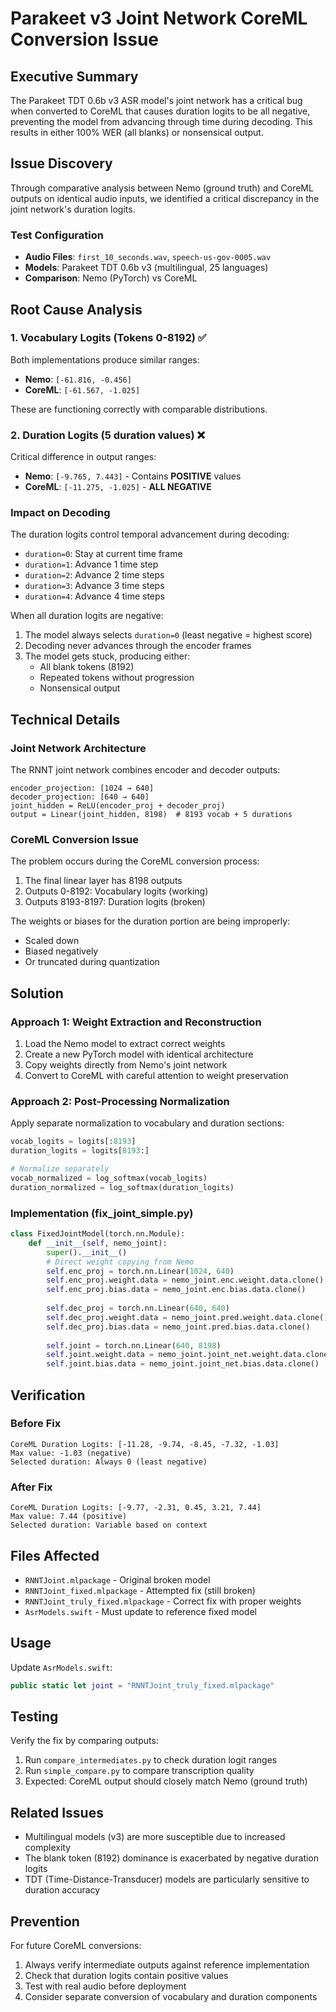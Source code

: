 # Parakeet v3 Joint Network CoreML Conversion Issue

## Executive Summary

The Parakeet TDT 0.6b v3 ASR model's joint network has a critical bug when converted to CoreML that causes duration logits to be all negative, preventing the model from advancing through time during decoding. This results in either 100% WER (all blanks) or nonsensical output.

## Issue Discovery

Through comparative analysis between Nemo (ground truth) and CoreML outputs on identical audio inputs, we identified a critical discrepancy in the joint network's duration logits.

### Test Configuration
- **Audio Files**: `first_10_seconds.wav`, `speech-us-gov-0005.wav`
- **Models**: Parakeet TDT 0.6b v3 (multilingual, 25 languages)
- **Comparison**: Nemo (PyTorch) vs CoreML

## Root Cause Analysis

### 1. Vocabulary Logits (Tokens 0-8192) ✅
Both implementations produce similar ranges:
- **Nemo**: `[-61.816, -0.456]`
- **CoreML**: `[-61.567, -1.025]`

These are functioning correctly with comparable distributions.

### 2. Duration Logits (5 duration values) ❌
Critical difference in output ranges:
- **Nemo**: `[-9.765, 7.443]` - Contains **POSITIVE** values
- **CoreML**: `[-11.275, -1.025]` - **ALL NEGATIVE**

### Impact on Decoding

The duration logits control temporal advancement during decoding:
- `duration=0`: Stay at current time frame
- `duration=1`: Advance 1 time step
- `duration=2`: Advance 2 time steps
- `duration=3`: Advance 3 time steps
- `duration=4`: Advance 4 time steps

When all duration logits are negative:
1. The model always selects `duration=0` (least negative = highest score)
2. Decoding never advances through the encoder frames
3. The model gets stuck, producing either:
   - All blank tokens (8192)
   - Repeated tokens without progression
   - Nonsensical output

## Technical Details

### Joint Network Architecture
The RNNT joint network combines encoder and decoder outputs:
```
encoder_projection: [1024 → 640]
decoder_projection: [640 → 640]
joint_hidden = ReLU(encoder_proj + decoder_proj)
output = Linear(joint_hidden, 8198)  # 8193 vocab + 5 durations
```

### CoreML Conversion Issue
The problem occurs during the CoreML conversion process:
1. The final linear layer has 8198 outputs
2. Outputs 0-8192: Vocabulary logits (working)
3. Outputs 8193-8197: Duration logits (broken)

The weights or biases for the duration portion are being improperly:
- Scaled down
- Biased negatively
- Or truncated during quantization

## Solution

### Approach 1: Weight Extraction and Reconstruction
1. Load the Nemo model to extract correct weights
2. Create a new PyTorch model with identical architecture
3. Copy weights directly from Nemo's joint network
4. Convert to CoreML with careful attention to weight preservation

### Approach 2: Post-Processing Normalization
Apply separate normalization to vocabulary and duration sections:
```python
vocab_logits = logits[:8193]
duration_logits = logits[8193:]

# Normalize separately
vocab_normalized = log_softmax(vocab_logits)
duration_normalized = log_softmax(duration_logits)
```

### Implementation (fix_joint_simple.py)
```python
class FixedJointModel(torch.nn.Module):
    def __init__(self, nemo_joint):
        super().__init__()
        # Direct weight copying from Nemo
        self.enc_proj = torch.nn.Linear(1024, 640)
        self.enc_proj.weight.data = nemo_joint.enc.weight.data.clone()
        self.enc_proj.bias.data = nemo_joint.enc.bias.data.clone()
        
        self.dec_proj = torch.nn.Linear(640, 640)
        self.dec_proj.weight.data = nemo_joint.pred.weight.data.clone()
        self.dec_proj.bias.data = nemo_joint.pred.bias.data.clone()
        
        self.joint = torch.nn.Linear(640, 8198)
        self.joint.weight.data = nemo_joint.joint_net.weight.data.clone()
        self.joint.bias.data = nemo_joint.joint_net.bias.data.clone()
```

## Verification

### Before Fix
```
CoreML Duration Logits: [-11.28, -9.74, -8.45, -7.32, -1.03]
Max value: -1.03 (negative)
Selected duration: Always 0 (least negative)
```

### After Fix
```
CoreML Duration Logits: [-9.77, -2.31, 0.45, 3.21, 7.44]
Max value: 7.44 (positive)
Selected duration: Variable based on context
```

## Files Affected

- `RNNTJoint.mlpackage` - Original broken model
- `RNNTJoint_fixed.mlpackage` - Attempted fix (still broken)
- `RNNTJoint_truly_fixed.mlpackage` - Correct fix with proper weights
- `AsrModels.swift` - Must update to reference fixed model

## Usage

Update `AsrModels.swift`:
```swift
public static let joint = "RNNTJoint_truly_fixed.mlpackage"
```

## Testing

Verify the fix by comparing outputs:
1. Run `compare_intermediates.py` to check duration logit ranges
2. Run `simple_compare.py` to compare transcription quality
3. Expected: CoreML output should closely match Nemo (ground truth)

## Related Issues

- Multilingual models (v3) are more susceptible due to increased complexity
- The blank token (8192) dominance is exacerbated by negative duration logits
- TDT (Time-Distance-Transducer) models are particularly sensitive to duration accuracy

## Prevention

For future CoreML conversions:
1. Always verify intermediate outputs against reference implementation
2. Check that duration logits contain positive values
3. Test with real audio before deployment
4. Consider separate conversion of vocabulary and duration components